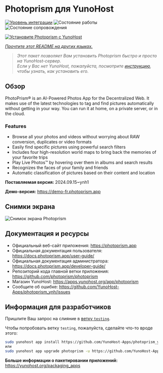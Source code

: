 <!--
Важно: этот README был автоматически сгенерирован <https://github.com/YunoHost/apps/tree/master/tools/readme_generator>
Он НЕ ДОЛЖЕН редактироваться вручную.
-->

# Photoprism для YunoHost

[![Уровень интеграции](https://apps.yunohost.org/badge/integration/photoprism)](https://ci-apps.yunohost.org/ci/apps/photoprism/)
![Состояние работы](https://apps.yunohost.org/badge/state/photoprism)
![Состояние сопровождения](https://apps.yunohost.org/badge/maintained/photoprism)

[![Установите Photoprism с YunoHost](https://install-app.yunohost.org/install-with-yunohost.svg)](https://install-app.yunohost.org/?app=photoprism)

*[Прочтите этот README на других языках.](./ALL_README.md)*

> *Этот пакет позволяет Вам установить Photoprism быстро и просто на YunoHost-сервер.*  
> *Если у Вас нет YunoHost, пожалуйста, посмотрите [инструкцию](https://yunohost.org/install), чтобы узнать, как установить его.*

## Обзор

PhotoPrism® is an AI-Powered Photos App for the Decentralized Web. It makes use of the latest technologies to tag and find pictures automatically without getting in your way. You can run it at home, on a private server, or in the cloud.

### Features

- Browse all your photos and videos without worrying about RAW conversion, duplicates or video formats
- Easily find specific pictures using powerful search filters
- Includes four high-resolution world maps to bring back the memories of your favorite trips
- Play Live Photos™ by hovering over them in albums and search results
- Recognizes the faces of your family and friends
- Automatic classification of pictures based on their content and location


**Поставляемая версия:** 2024.09.15~ynh1

**Демо-версия:** <https://demo-fr.photoprism.app>

## Снимки экрана

![Снимок экрана Photoprism](./doc/screenshots/photoprism.jpg)

## Документация и ресурсы

- Официальный веб-сайт приложения: <https://photoprism.app>
- Официальная документация пользователя: <https://docs.photoprism.app/user-guide/>
- Официальная документация администратора: <https://docs.photoprism.app/developer-guide/>
- Репозиторий кода главной ветки приложения: <https://github.com/photoprism/photoprism>
- Магазин YunoHost: <https://apps.yunohost.org/app/photoprism>
- Сообщите об ошибке: <https://github.com/YunoHost-Apps/photoprism_ynh/issues>

## Информация для разработчиков

Пришлите Ваш запрос на слияние в [ветку `testing`](https://github.com/YunoHost-Apps/photoprism_ynh/tree/testing).

Чтобы попробовать ветку `testing`, пожалуйста, сделайте что-то вроде этого:

```bash
sudo yunohost app install https://github.com/YunoHost-Apps/photoprism_ynh/tree/testing --debug
или
sudo yunohost app upgrade photoprism -u https://github.com/YunoHost-Apps/photoprism_ynh/tree/testing --debug
```

**Больше информации о пакетировании приложений:** <https://yunohost.org/packaging_apps>
